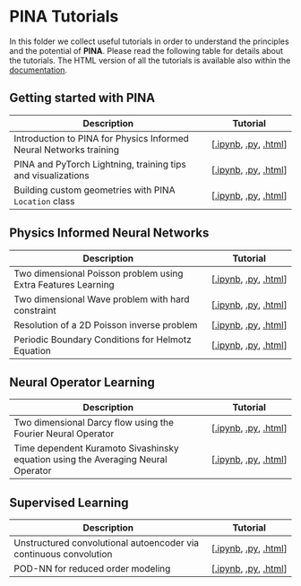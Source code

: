 # PINA Tutorials

In this folder we collect useful tutorials in order to understand the principles and the potential of **PINA**. Please read the following table for details about the tutorials. The HTML version of all the tutorials is available also within the [documentation](http://mathlab.github.io/PINA/).

## Getting started with PINA

| Description   | Tutorial |
|---------------|-----------|
Introduction to PINA for Physics Informed Neural Networks training|[[.ipynb](tutorial1/tutorial.ipynb),&#160;[.py](tutorial1/tutorial.py),&#160;[.html](http://mathlab.github.io/PINA/_rst/tutorials/tutorial1/tutorial.html)]|
PINA and PyTorch Lightning, training tips and visualizations|[[.ipynb](tutorial11/tutorial.ipynb),&#160;[.py](tutorial11/tutorial.py),&#160;[.html](http://mathlab.github.io/PINA/_rst/tutorials/tutorial11/tutorial.html)]|
Building custom geometries with PINA `Location` class|[[.ipynb](tutorial6/tutorial.ipynb),&#160;[.py](tutorial6/tutorial.py),&#160;[.html](http://mathlab.github.io/PINA/_rst/tutorials/tutorial6/tutorial.html)]|


## Physics Informed Neural Networks
| Description   | Tutorial  |
|---------------|-----------|
Two dimensional Poisson problem using Extra Features Learning &nbsp; &nbsp; |[[.ipynb](tutorial2/tutorial.ipynb),&#160;[.py](tutorial2/tutorial.py),&#160;[.html](http://mathlab.github.io/PINA/_rst/tutorials/tutorial2/tutorial.html)]|
Two dimensional Wave problem with hard constraint |[[.ipynb](tutorial3/tutorial.ipynb),&#160;[.py](tutorial3/tutorial.py),&#160;[.html](http://mathlab.github.io/PINA/_rst/tutorials/tutorial3/tutorial.html)]|
Resolution of a 2D Poisson inverse problem |[[.ipynb](tutorial7/tutorial.ipynb),&#160;[.py](tutorial7/tutorial.py),&#160;[.html](http://mathlab.github.io/PINA/_rst/tutorials/tutorial7/tutorial.html)]|
Periodic Boundary Conditions for Helmotz Equation |[[.ipynb](tutorial9/tutorial.ipynb),&#160;[.py](tutorial9/tutorial.py),&#160;[.html](http://mathlab.github.io/PINA/_rst/tutorials/tutorial9/tutorial.html)]|

## Neural Operator Learning
| Description   | Tutorial  |
|---------------|-----------|
Two dimensional Darcy flow using the Fourier Neural Operator  &nbsp; &nbsp; &nbsp;&nbsp; &nbsp;|[[.ipynb](tutorial5/tutorial.ipynb),&#160;[.py](tutorial5/tutorial.py),&#160;[.html](http://mathlab.github.io/PINA/_rst/tutorials/tutorial5/tutorial.html)]|
Time dependent Kuramoto Sivashinsky equation using the Averaging Neural Operator  &nbsp; &nbsp; &nbsp;&nbsp; &nbsp;|[[.ipynb](tutorial10/tutorial.ipynb),&#160;[.py](tutorial10/tutorial.py),&#160;[.html](http://mathlab.github.io/PINA/_rst/tutorials/tutorial10/tutorial.html)]|

## Supervised Learning
| Description   | Tutorial  |
|---------------|-----------|
Unstructured convolutional autoencoder via continuous convolution |[[.ipynb](tutorial4/tutorial.ipynb),&#160;[.py](tutorial4/tutorial.py),&#160;[.html](http://mathlab.github.io/PINA/_rst/tutorials/tutorial4/tutorial.html)]|
POD-NN for reduced order modeling| [[.ipynb](tutorial8/tutorial.ipynb),&#160;[.py](tutorial8/tutorial.py),&#160;[.html](http://mathlab.github.io/PINA/_rst/tutorials/tutorial8/tutorial.html)]|

